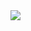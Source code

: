 <div align-center>
<img src="https://capsule-render.vercel.app/api?type=waving&color=auto&height=200&section=header&text=Minseong Github!&fontSize=90"/>
</div>
